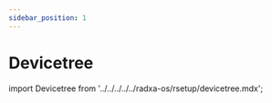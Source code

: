 ```yaml
---
sidebar_position: 1
---
```


# Devicetree

import Devicetree from '../../../../../radxa-os/rsetup/devicetree.mdx';

<Devicetree />
